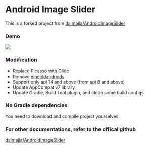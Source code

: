 # Android Image Slider 

This is a forked project from 
[daimajia/AndroidImageSlider](https://github.com/daimajia/AndroidImageSlider)

### Demo
![](http://ww3.sinaimg.cn/mw690/610dc034jw1egzor66ojdg20950fknpe.gif)


### Modification
* Replace Picasso with Glide
* Remove [nineoldandroids](https://github.com/JakeWharton/NineOldAndroids)
* Support only api 14 and above (from api 8 and above)
* Update AppCompat v7 library
* Update Gradle, Build Tool plugin, and clean some build configs

### No Gradle dependencies
You need to download and compile project yourselves

### For other documentations, refer to the offical github
[daimajia/AndroidImageSlider](https://github.com/daimajia/AndroidImageSlider)

